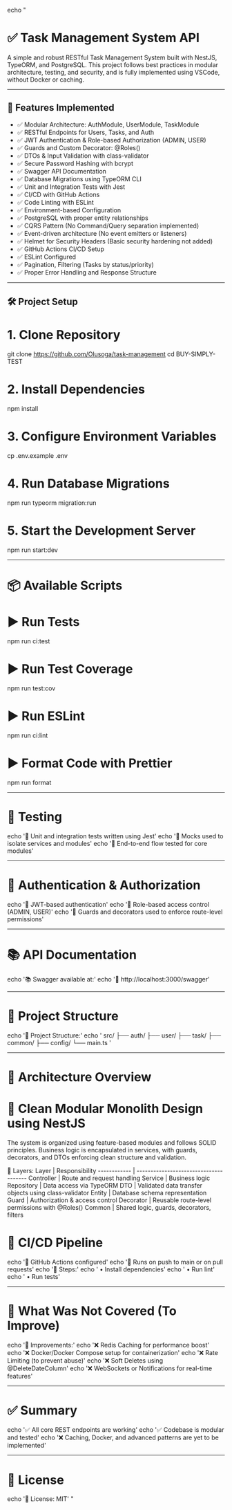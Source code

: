 echo "
# ✅ Task Management System API

A simple and robust RESTful Task Management System built with NestJS, TypeORM, and PostgreSQL. This project follows best practices in modular architecture, testing, and security, and is fully implemented using VSCode, without Docker or caching.

---

## 🚀 Features Implemented

- ✅ Modular Architecture: AuthModule, UserModule, TaskModule
- ✅ RESTful Endpoints for Users, Tasks, and Auth
- ✅ JWT Authentication & Role-based Authorization (ADMIN, USER)
- ✅ Guards and Custom Decorator: @Roles()
- ✅ DTOs & Input Validation with class-validator
- ✅ Secure Password Hashing with bcrypt
- ✅ Swagger API Documentation
- ✅ Database Migrations using TypeORM CLI
- ✅ Unit and Integration Tests with Jest
- ✅ CI/CD with GitHub Actions
- ✅ Code Linting with ESLint
- ✅ Environment-based Configuration
- ✅ PostgreSQL with proper entity relationships
- ✅ CQRS Pattern (No Command/Query separation implemented)
- ✅ Event-driven architecture (No event emitters or listeners)
- ✅ Helmet for Security Headers (Basic security hardening not added)
- ✅ GitHub Actions CI/CD Setup
- ✅ ESLint Configured
- ✅ Pagination, Filtering (Tasks by status/priority)
- ✅ Proper Error Handling and Response Structure

---

## 🛠 Project Setup

# 1. Clone Repository
git clone https://github.com/Olusoga/task-management
cd BUY-SIMPLY-TEST

# 2. Install Dependencies
npm install

# 3. Configure Environment Variables
cp .env.example .env

# 4. Run Database Migrations
npm run typeorm migration:run

# 5. Start the Development Server
npm run start:dev

---

# 📦 Available Scripts

# ▶ Run Tests
npm run ci:test

# ▶ Run Test Coverage
npm run test:cov

# ▶ Run ESLint
npm run ci:lint

# ▶ Format Code with Prettier
npm run format

---

# 🧪 Testing
echo '🧪 Unit and integration tests written using Jest'
echo '🧪 Mocks used to isolate services and modules'
echo '🧪 End-to-end flow tested for core modules'

---

# 🔐 Authentication & Authorization
echo '🔐 JWT-based authentication'
echo '🔐 Role-based access control (ADMIN, USER)'
echo '🔐 Guards and decorators used to enforce route-level permissions'

---

# 📚 API Documentation
echo '📚 Swagger available at:'
echo '🔗 http://localhost:3000/swagger'

---

# 📁 Project Structure
echo '📁 Project Structure:'
echo '
src/
├── auth/
├── user/
├── task/
├── common/
├── config/
└── main.ts
'

---

# 🧱 Architecture Overview

# 📐 Clean Modular Monolith Design using NestJS
The system is organized using feature-based modules and follows SOLID principles. Business logic is encapsulated in services, with guards, decorators, and DTOs enforcing clean structure and validation.

🧠 Layers:
Layer        | Responsibility
------------ | --------------------------------------
Controller   | Route and request handling
Service      | Business logic
Repository   | Data access via TypeORM
DTO          | Validated data transfer objects using class-validator
Entity       | Database schema representation
Guard        | Authorization & access control
Decorator    | Reusable route-level permissions with @Roles()
Common       | Shared logic, guards, decorators, filters


# 🔄 CI/CD Pipeline
echo '🔄 GitHub Actions configured'
echo '🔄 Runs on push to main or on pull requests'
echo '🔄 Steps:'
echo '   • Install dependencies'
echo '   • Run lint'
echo '   • Run tests'

---

# 🛑 What Was Not Covered (To Improve)
echo '🛑 Improvements:'
echo '❌ Redis Caching for performance boost'
echo '❌ Docker/Docker Compose setup for containerization'
echo '❌ Rate Limiting (to prevent abuse)'
echo '❌ Soft Deletes using @DeleteDateColumn'
echo '❌ WebSockets or Notifications for real-time features'

---

# ✅ Summary
echo '✅ All core REST endpoints are working'
echo '✅ Codebase is modular and tested'
echo '❌ Caching, Docker, and advanced patterns are yet to be implemented'

---

# 📄 License
echo '📄 License: MIT'
"
